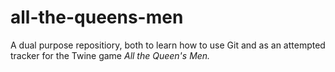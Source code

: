 # all-the-queens-men
A dual purpose repositiory, both to learn how to use Git and as an attempted tracker for the Twine game <em>All the Queen's Men.</em>
